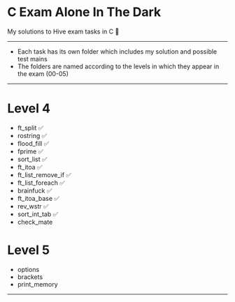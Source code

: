 # C Exam Alone In The Dark
My solutions to Hive exam tasks in C 🐝

---
-	Each task has its own folder which includes my solution and possible test mains
-	The folders are named according to the levels in which they appear in the exam (00-05)
---

# Level 4

- ft_split ✅
- rostring ✅
- flood_fill ✅
- fprime ✅
- sort_list ✅
- ft_itoa ✅
- ft_list_remove_if ✅
- ft_list_foreach ✅
- brainfuck ✅
- ft_itoa_base ✅
- rev_wstr ✅
- sort_int_tab ✅
- check_mate

# Level 5

- options
- brackets
- print_memory

---
